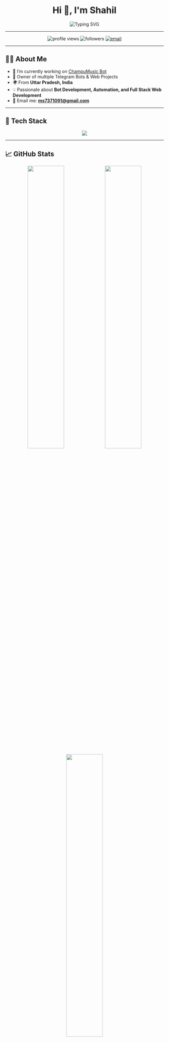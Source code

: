 <h1 align="center">Hi 👋, I'm Shahil</h1>

<p align="center">
  <img src="https://readme-typing-svg.herokuapp.com?font=Fira+Code&weight=600&size=24&pause=1000&color=00FFD9&center=true&vCenter=true&width=900&lines=🚀+Frontend+%2F+Bot+Developer+from+India;🤖+Telegram+Bot+%26+AI+Automation+Expert;💻+Building+Powerful+Web+%26+Scripted+Solutions;🔥+Open+Source+Contributor;🛠+Always+Learning+and+Innovating" alt="Typing SVG" />
</p>

---

<p align="center">
  <img src="https://komarev.com/ghpvc/?username=Shahilali5&label=Profile%20views&color=0e75b6&style=flat-square" alt="profile views" />
  <img src="https://img.shields.io/github/followers/Shahilali5?label=Followers&style=flat-square&color=blue" alt="followers" />
  <a href="mailto:ms7371091@gmail.com"><img src="https://img.shields.io/badge/Gmail-D14836?style=flat-square&logo=gmail&logoColor=white" alt="email" /></a>
</p>

---

## 👨‍💻 About Me

- 🔭 I’m currently working on [ChampuMusic Bot](https://github.com/Shahilali5/ChampuMusic)
- 💼 Owner of multiple Telegram Bots & Web Projects
- 🌍 From **Uttar Pradesh, India**
- 💡 Passionate about **Bot Development, Automation, and Full Stack Web Development**
- 💌 Email me: **ms7371091@gmail.com**

---

## 🚀 Tech Stack

<p align="center">
  <img src="https://skillicons.dev/icons?i=python,php,js,java,html,css,nodejs,express,react,mongodb,mysql,linux" />
</p>

---

## 📈 GitHub Stats

<p align="center">
  <img src="https://github-readme-stats.vercel.app/api?username=Shahilali5&show_icons=true&theme=radical&include_all_commits=true&hide_border=true" width="48%" />
  <img src="https://github-readme-streak-stats.herokuapp.com/?user=Shahilali5&theme=radical&hide_border=true" width="48%" />
  <img src="https://github-readme-stats.vercel.app/api/top-langs/?username=Shahilali5&layout=compact&theme=radical&hide_border=true" width="48%" />
</p>

---

## 🏆 GitHub Achievements & Contributions

<p align="center">
  <img src="https://github-contributor-stats.vercel.app/api?username=Shahilali5&limit=5&theme=radical&combine_all_yearly_contributions=true" width="90%" />
</p>

<p align="center">
  <img src="https://img.shields.io/github/stars/Shahilali5?style=for-the-badge&color=FFD700&logo=github&label=Total%20Stars" alt="GitHub Stars" />
</p>

---

## 🌐 Connect With Me

<p align="center">
  <a href="https://t.me/Shahil444"><img src="https://img.shields.io/badge/Telegram-2CA5E0?style=for-the-badge&logo=telegram&logoColor=white" /></a>
  <a href="https://instagram.com/shahil2877"><img src="https://img.shields.io/badge/Instagram-E4405F?style=for-the-badge&logo=instagram&logoColor=white" /></a>
  <a href="mailto:ms7371091@gmail.com"><img src="https://img.shields.io/badge/Gmail-D14836?style=for-the-badge&logo=gmail&logoColor=white" /></a>
</p>

---

## 💎 Support Me

<p align="center">
  <b>Paytm UPI:</b> <code>paytmqr13f34lb8t2@paytm</code><br><br>
  <a href="https://buymeacoffee.com/shahilali5/e/367848">
    <img src="https://cdn.buymeacoffee.com/buttons/v2/default-yellow.png" height="50" width="210" alt="Buy Me A Coffee" />
  </a>
</p>

---

## 💬 Quote to Live By

<p align="center"><i>"Consistency beats intensity. Code daily, build boldly." 🚀</i></p>
